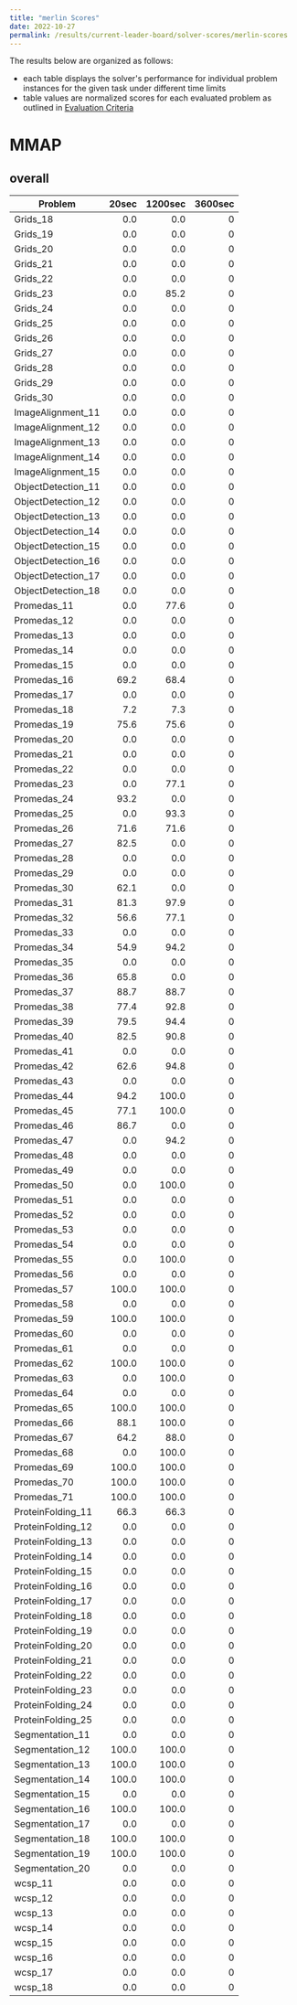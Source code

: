 ```yaml
---
title: "merlin Scores"
date: 2022-10-27
permalink: /results/current-leader-board/solver-scores/merlin-scores
---
```




The results below are organized as follows:
- each table displays the solver's performance for individual problem instances for the given task under different time limits
- table values are normalized scores for each evaluated problem as outlined in [Evaluation Criteria](https://uaicompetition.github.io/uci-2022/results/evaluation-criteria/)


# MMAP

## overall

|      Problem       | 20sec | 1200sec | 3600sec |
| ------------------ | ----: | ------: | ------: |
| Grids_18           |   0.0 |     0.0 |       0 |
| Grids_19           |   0.0 |     0.0 |       0 |
| Grids_20           |   0.0 |     0.0 |       0 |
| Grids_21           |   0.0 |     0.0 |       0 |
| Grids_22           |   0.0 |     0.0 |       0 |
| Grids_23           |   0.0 |    85.2 |       0 |
| Grids_24           |   0.0 |     0.0 |       0 |
| Grids_25           |   0.0 |     0.0 |       0 |
| Grids_26           |   0.0 |     0.0 |       0 |
| Grids_27           |   0.0 |     0.0 |       0 |
| Grids_28           |   0.0 |     0.0 |       0 |
| Grids_29           |   0.0 |     0.0 |       0 |
| Grids_30           |   0.0 |     0.0 |       0 |
| ImageAlignment_11  |   0.0 |     0.0 |       0 |
| ImageAlignment_12  |   0.0 |     0.0 |       0 |
| ImageAlignment_13  |   0.0 |     0.0 |       0 |
| ImageAlignment_14  |   0.0 |     0.0 |       0 |
| ImageAlignment_15  |   0.0 |     0.0 |       0 |
| ObjectDetection_11 |   0.0 |     0.0 |       0 |
| ObjectDetection_12 |   0.0 |     0.0 |       0 |
| ObjectDetection_13 |   0.0 |     0.0 |       0 |
| ObjectDetection_14 |   0.0 |     0.0 |       0 |
| ObjectDetection_15 |   0.0 |     0.0 |       0 |
| ObjectDetection_16 |   0.0 |     0.0 |       0 |
| ObjectDetection_17 |   0.0 |     0.0 |       0 |
| ObjectDetection_18 |   0.0 |     0.0 |       0 |
| Promedas_11        |   0.0 |    77.6 |       0 |
| Promedas_12        |   0.0 |     0.0 |       0 |
| Promedas_13        |   0.0 |     0.0 |       0 |
| Promedas_14        |   0.0 |     0.0 |       0 |
| Promedas_15        |   0.0 |     0.0 |       0 |
| Promedas_16        |  69.2 |    68.4 |       0 |
| Promedas_17        |   0.0 |     0.0 |       0 |
| Promedas_18        |   7.2 |     7.3 |       0 |
| Promedas_19        |  75.6 |    75.6 |       0 |
| Promedas_20        |   0.0 |     0.0 |       0 |
| Promedas_21        |   0.0 |     0.0 |       0 |
| Promedas_22        |   0.0 |     0.0 |       0 |
| Promedas_23        |   0.0 |    77.1 |       0 |
| Promedas_24        |  93.2 |     0.0 |       0 |
| Promedas_25        |   0.0 |    93.3 |       0 |
| Promedas_26        |  71.6 |    71.6 |       0 |
| Promedas_27        |  82.5 |     0.0 |       0 |
| Promedas_28        |   0.0 |     0.0 |       0 |
| Promedas_29        |   0.0 |     0.0 |       0 |
| Promedas_30        |  62.1 |     0.0 |       0 |
| Promedas_31        |  81.3 |    97.9 |       0 |
| Promedas_32        |  56.6 |    77.1 |       0 |
| Promedas_33        |   0.0 |     0.0 |       0 |
| Promedas_34        |  54.9 |    94.2 |       0 |
| Promedas_35        |   0.0 |     0.0 |       0 |
| Promedas_36        |  65.8 |     0.0 |       0 |
| Promedas_37        |  88.7 |    88.7 |       0 |
| Promedas_38        |  77.4 |    92.8 |       0 |
| Promedas_39        |  79.5 |    94.4 |       0 |
| Promedas_40        |  82.5 |    90.8 |       0 |
| Promedas_41        |   0.0 |     0.0 |       0 |
| Promedas_42        |  62.6 |    94.8 |       0 |
| Promedas_43        |   0.0 |     0.0 |       0 |
| Promedas_44        |  94.2 |   100.0 |       0 |
| Promedas_45        |  77.1 |   100.0 |       0 |
| Promedas_46        |  86.7 |     0.0 |       0 |
| Promedas_47        |   0.0 |    94.2 |       0 |
| Promedas_48        |   0.0 |     0.0 |       0 |
| Promedas_49        |   0.0 |     0.0 |       0 |
| Promedas_50        |   0.0 |   100.0 |       0 |
| Promedas_51        |   0.0 |     0.0 |       0 |
| Promedas_52        |   0.0 |     0.0 |       0 |
| Promedas_53        |   0.0 |     0.0 |       0 |
| Promedas_54        |   0.0 |     0.0 |       0 |
| Promedas_55        |   0.0 |   100.0 |       0 |
| Promedas_56        |   0.0 |     0.0 |       0 |
| Promedas_57        | 100.0 |   100.0 |       0 |
| Promedas_58        |   0.0 |     0.0 |       0 |
| Promedas_59        | 100.0 |   100.0 |       0 |
| Promedas_60        |   0.0 |     0.0 |       0 |
| Promedas_61        |   0.0 |     0.0 |       0 |
| Promedas_62        | 100.0 |   100.0 |       0 |
| Promedas_63        |   0.0 |   100.0 |       0 |
| Promedas_64        |   0.0 |     0.0 |       0 |
| Promedas_65        | 100.0 |   100.0 |       0 |
| Promedas_66        |  88.1 |   100.0 |       0 |
| Promedas_67        |  64.2 |    88.0 |       0 |
| Promedas_68        |   0.0 |   100.0 |       0 |
| Promedas_69        | 100.0 |   100.0 |       0 |
| Promedas_70        | 100.0 |   100.0 |       0 |
| Promedas_71        | 100.0 |   100.0 |       0 |
| ProteinFolding_11  |  66.3 |    66.3 |       0 |
| ProteinFolding_12  |   0.0 |     0.0 |       0 |
| ProteinFolding_13  |   0.0 |     0.0 |       0 |
| ProteinFolding_14  |   0.0 |     0.0 |       0 |
| ProteinFolding_15  |   0.0 |     0.0 |       0 |
| ProteinFolding_16  |   0.0 |     0.0 |       0 |
| ProteinFolding_17  |   0.0 |     0.0 |       0 |
| ProteinFolding_18  |   0.0 |     0.0 |       0 |
| ProteinFolding_19  |   0.0 |     0.0 |       0 |
| ProteinFolding_20  |   0.0 |     0.0 |       0 |
| ProteinFolding_21  |   0.0 |     0.0 |       0 |
| ProteinFolding_22  |   0.0 |     0.0 |       0 |
| ProteinFolding_23  |   0.0 |     0.0 |       0 |
| ProteinFolding_24  |   0.0 |     0.0 |       0 |
| ProteinFolding_25  |   0.0 |     0.0 |       0 |
| Segmentation_11    |   0.0 |     0.0 |       0 |
| Segmentation_12    | 100.0 |   100.0 |       0 |
| Segmentation_13    | 100.0 |   100.0 |       0 |
| Segmentation_14    | 100.0 |   100.0 |       0 |
| Segmentation_15    |   0.0 |     0.0 |       0 |
| Segmentation_16    | 100.0 |   100.0 |       0 |
| Segmentation_17    |   0.0 |     0.0 |       0 |
| Segmentation_18    | 100.0 |   100.0 |       0 |
| Segmentation_19    | 100.0 |   100.0 |       0 |
| Segmentation_20    |   0.0 |     0.0 |       0 |
| wcsp_11            |   0.0 |     0.0 |       0 |
| wcsp_12            |   0.0 |     0.0 |       0 |
| wcsp_13            |   0.0 |     0.0 |       0 |
| wcsp_14            |   0.0 |     0.0 |       0 |
| wcsp_15            |   0.0 |     0.0 |       0 |
| wcsp_16            |   0.0 |     0.0 |       0 |
| wcsp_17            |   0.0 |     0.0 |       0 |
| wcsp_18            |   0.0 |     0.0 |       0 |

